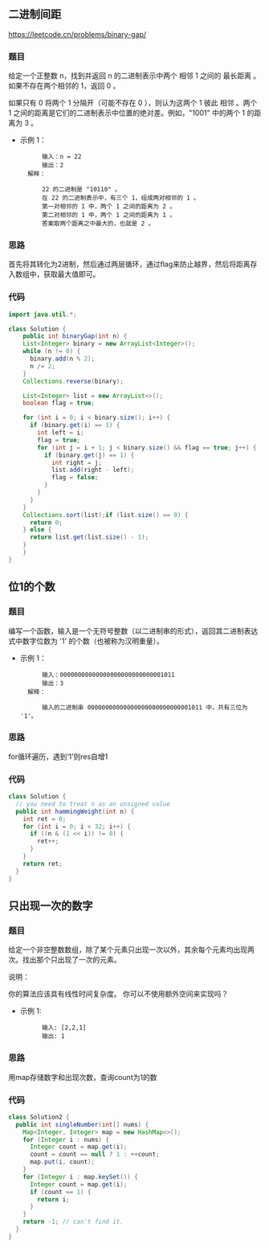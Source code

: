 ## 二进制间距

https://leetcode.cn/problems/binary-gap/

### 题目

给定一个正整数 n，找到并返回 n 的二进制表示中两个 相邻 1 之间的 最长距离 。如果不存在两个相邻的 1，返回 0 。

如果只有 0 将两个 1 分隔开（可能不存在 0 ），则认为这两个 1 彼此 相邻 。两个 1 之间的距离是它们的二进制表示中位置的绝对差。例如，"1001" 中的两个 1 的距离为 3 。



- 示例 1：

			输入：n = 22
			输出：2
		解释：

			22 的二进制是 "10110" 。
			在 22 的二进制表示中，有三个 1，组成两对相邻的 1 。
			第一对相邻的 1 中，两个 1 之间的距离为 2 。
			第二对相邻的 1 中，两个 1 之间的距离为 1 。
			答案取两个距离之中最大的，也就是 2 。

### 思路

首先将其转化为2进制，然后通过两层循环，通过flag来防止越界，然后将距离存入数组中，获取最大值即可。

### 代码

```java
import java.util.*;

class Solution {
    public int binaryGap(int n) {
    List<Integer> binary = new ArrayList<Integer>();
    while (n != 0) {
      binary.add(n % 2);
      n /= 2;
    }
    Collections.reverse(binary);

    List<Integer> list = new ArrayList<>();
    boolean flag = true;

    for (int i = 0; i < binary.size(); i++) {
      if (binary.get(i) == 1) {
        int left = i;
        flag = true;
        for (int j = i + 1; j < binary.size() && flag == true; j++) {
          if (binary.get(j) == 1) {
            int right = j;
            list.add(right - left);
            flag = false;
          }
        }
      }
    }
    Collections.sort(list);if (list.size() == 0) {
      return 0;
    } else {
      return list.get(list.size() - 1);
    }
    }
}
```

## 位1的个数

### 题目

编写一个函数，输入是一个无符号整数（以二进制串的形式），返回其二进制表达式中数字位数为 '1' 的个数（也被称为汉明重量）。

- 示例 1：

			输入：00000000000000000000000000001011
			输出：3
		解释：

			输入的二进制串 00000000000000000000000000001011 中，共有三位为 '1'。



### 思路

for循环遍历，遇到‘1’则res自增1

### 代码

```java
class Solution {
  // you need to treat n as an unsigned value
  public int hammingWeight(int n) {
    int ret = 0;
    for (int i = 0; i < 32; i++) {
      if ((n & (1 << i)) != 0) {
        ret++;
      }
    }
    return ret;
  }
}
```

## 只出现一次的数字

### 题目

给定一个非空整数数组，除了某个元素只出现一次以外，其余每个元素均出现两次。找出那个只出现了一次的元素。

说明：

你的算法应该具有线性时间复杂度。 你可以不使用额外空间来实现吗？

- 示例 1:

			输入: [2,2,1]
			输出: 1

### 思路

用map存储数字和出现次数，查询count为1的数

### 代码
```java
class Solution2 {
  public int singleNumber(int[] nums) {
    Map<Integer, Integer> map = new HashMap<>();
    for (Integer i : nums) {
      Integer count = map.get(i);
      count = count == null ? 1 : ++count;
      map.put(i, count);
    }
    for (Integer i : map.keySet()) {
      Integer count = map.get(i);
      if (count == 1) {
        return i;
      }
    }
    return -1; // can't find it.
  }
}
```
